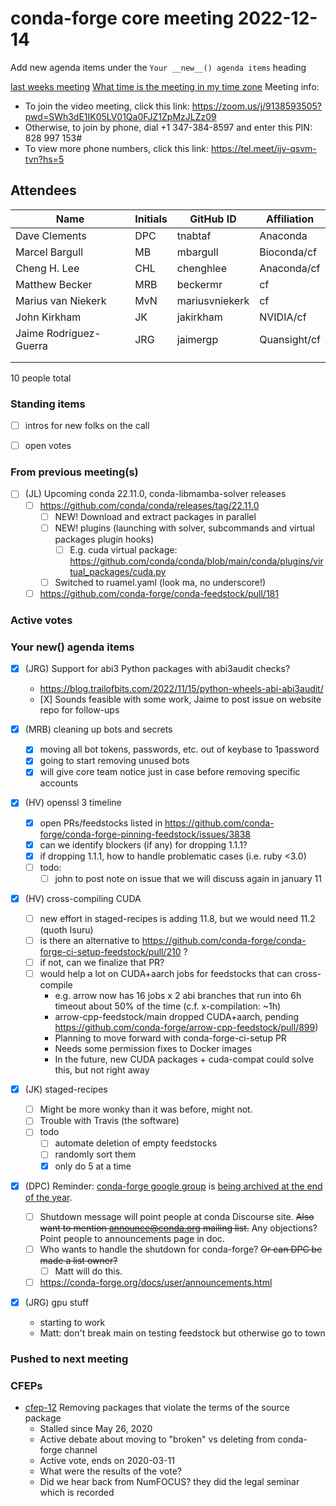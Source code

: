 # conda-forge core meeting 2022-12-14

Add new agenda items under the `Your __new__() agenda items` heading

[last weeks meeting](https://hackmd.io/jEpu4WolRv294NzZ3AJdOw)
[What time is the meeting in my time zone](https://arewemeetingyet.com/UTC/2020-08-26/17:00/w/Conda-forge%20dev%20meeting#eyJ1cmwiOiJodHRwczovL2hhY2ttZC5pby9wUk15dFVKV1FmU3NJM2xvMGlqQzJRP2VkaXQifQ==)
Meeting info: 
* To join the video meeting, click this link: https://zoom.us/j/9138593505?pwd=SWh3dE1IK05LV01Qa0FJZ1ZpMzJLZz09
* Otherwise, to join by phone, dial +1 347-384-8597 and enter this PIN: 828 997 153#
* To view more phone numbers, click this link: https://tel.meet/ijv-qsvm-tvn?hs=5

## Attendees

| Name                    | Initials | GitHub ID        | Affiliation                 |
| ----------------------- | -------- | ---------------  | --------------------------- |
| Dave Clements           | DPC      | tnabtaf          | Anaconda                    |
| Marcel Bargull          | MB       | mbargull         | Bioconda/cf                 |
| Cheng H. Lee            | CHL      | chenghlee        | Anaconda/cf                 |
| Matthew Becker          | MRB      |  beckermr        | cf                          |
| Marius van Niekerk      | MvN      | mariusvniekerk   | cf                          |
| John Kirkham            | JK       | jakirkham        | NVIDIA/cf                   |
| Jaime Rodríguez-Guerra  | JRG      | jaimergp         | Quansight/cf                |
|                         |          |                  |                             |
|                         |          |                  |                             |

10 people total


### Standing items

* [ ] intros for new folks on the call

* [ ] open votes

### From previous meeting(s)

* [ ] (JL) Upcoming conda 22.11.0, conda-libmamba-solver releases
    * [ ] https://github.com/conda/conda/releases/tag/22.11.0
        * [ ] NEW! Download and extract packages in parallel
        * [ ] NEW! plugins (launching with solver, subcommands and virtual packages plugin hooks)
            * [ ] E.g. cuda virtual package: https://github.com/conda/conda/blob/main/conda/plugins/virtual_packages/cuda.py
        * [ ] Switched to ruamel.yaml (look ma, no underscore!)
    * [ ] https://github.com/conda-forge/conda-feedstock/pull/181

### Active votes

### Your __new__() agenda items

* [x] (JRG) Support for abi3 Python packages with abi3audit checks?
    * https://blog.trailofbits.com/2022/11/15/python-wheels-abi-abi3audit/
    * [X] Sounds feasible with some work, Jaime to post issue on website repo for follow-ups

* [x] (MRB) cleaning up bots and secrets
    * [x] moving all bot tokens, passwords, etc. out of keybase to 1password
    * [x] going to start removing unused bots
    * [x] will give core team notice just in case before removing specific accounts
* [x] (HV) openssl 3 timeline
    * [x] open PRs/feedstocks listed in https://github.com/conda-forge/conda-forge-pinning-feedstock/issues/3838
    * [x] can we identify blockers (if any) for dropping 1.1.1?
    * [x] if dropping 1.1.1, how to handle problematic cases (i.e. ruby <3.0)
    * [ ] todo:
        * [ ] john to post note on issue that we will discuss again in january 11
* [x] (HV) cross-compiling CUDA
    * [ ] new effort in staged-recipes is adding 11.8, but we would need 11.2 (quoth Isuru)
    * [ ] is there an alternative to https://github.com/conda-forge/conda-forge-ci-setup-feedstock/pull/210 ?
    * [ ] if not, can we finalize that PR?
    * [ ] would help a lot on CUDA+aarch jobs for feedstocks that can cross-compile
        * e.g. arrow now has 16 jobs x 2 abi branches that run into 6h timeout about 50% of the time (c.f. x-compilation: ~1h)
        * arrow-cpp-feedstock/main dropped CUDA+aarch, pending https://github.com/conda-forge/arrow-cpp-feedstock/pull/899)
        * Planning to move forward with conda-forge-ci-setup PR
        * Needs some permission fixes to Docker images
        * In the future, new CUDA packages + cuda-compat could solve this, but not right away
* [x] (JK) staged-recipes
    * [ ] Might be more wonky than it was before, might not.
    * [ ] Trouble with Travis (the software)
    * [ ] todo
        * [ ] automate deletion of empty feedstocks
        * [ ] randomly sort them
        * [x] only do 5 at a time
* [x] (DPC) Reminder: [conda-forge google group](https://groups.google.com/g/conda-forge?pli=1) is [being archived at the end of the year](https://groups.google.com/g/conda-forge/c/nm3IaBe91GA).
    * [ ] Shutdown message will point people at conda Discourse site. ~~Also want to mention announce@conda.org mailing list.~~  Any objections?   Point people to announcements page in doc.
    * [ ] Who wants to handle the shutdown for conda-forge? ~~Or can DPC be made a list owner?~~
        * [ ] Matt will do this.
    * [ ] https://conda-forge.org/docs/user/announcements.html
* [x] (JRG) gpu stuff
    * starting to work
    * Matt: don't break main on testing feedstock but otherwise go to town


### Pushed to next meeting

### CFEPs

* [cfep-12](https://github.com/conda-forge/cfep/pull/23) Removing packages that violate the terms of the source package
    * Stalled since May 26, 2020
    * Active debate about moving to "broken" vs deleting from conda-forge channel
    * Active vote, ends on 2020-03-11
    * What were the results of the vote?
    * Did we hear back from NumFOCUS? they did the legal seminar which is recorded
